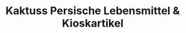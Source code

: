 ---
title: "Kaktuss Persische Lebensmittel & Kioskartikel"
url: /koeln/kaktuss-persische-lebensmittel-und-kioskartikel/
shop: Kiosk
---